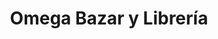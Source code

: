 ---
title: "Omega Bazar y Librería"
url: /san-isidro-de-el-general/omega-bazar-y-libreria/
shop: general
---
